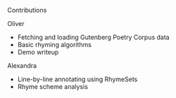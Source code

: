 Contributions

Oliver
* Fetching and loading Gutenberg Poetry Corpus data
* Basic rhyming algorithms
* Demo writeup

Alexandra
* Line-by-line annotating using RhymeSets
* Rhyme scheme analysis
